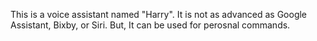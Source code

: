 This is a voice assistant named "Harry".
It is not as advanced as Google Assistant, Bixby, or Siri. But, It can be used for perosnal commands.
